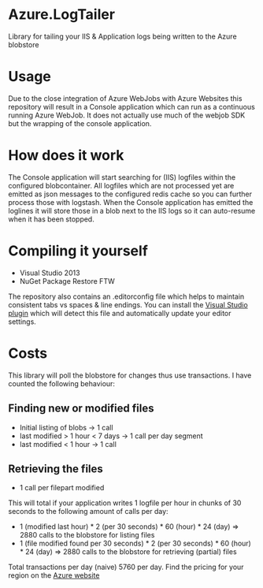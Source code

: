 # Azure.LogTailer

Library for tailing your IIS &amp; Application logs being written to the Azure blobstore

# Usage

Due to the close integration of Azure WebJobs with Azure Websites this repository will result in a Console application which can run as a continuous running Azure WebJob. It does not actually use much of the webjob SDK but the wrapping of the console application.

# How does it work

The Console application will start searching for (IIS) logfiles within the configured blobcontainer. All logfiles which are not processed yet are emitted as json messages to the configured redis cache so you can further process those with logstash. When the Console application has emitted the loglines it will store those in a blob next to the IIS logs so it can auto-resume when it has been stopped.

# Compiling it yourself

- Visual Studio 2013
- NuGet Package Restore FTW

The repository also contains an .editorconfig file which helps to maintain consistent tabs vs spaces & line endings. You can install the [Visual Studio plugin](http://visualstudiogallery.msdn.microsoft.com/c8bccfe2-650c-4b42-bc5c-845e21f96328) which will detect this file and automatically update your editor settings.


# Costs

This library will poll the blobstore for changes thus use transactions. I have counted the following behaviour:

## Finding new or modified files

* Initial listing of blobs -> 1 call 
* last modified > 1 hour < 7 days -> 1 call per day segment 
* last modified < 1 hour -> 1 call

## Retrieving the files

* 1 call per filepart modified

This will total if your application writes 1 logfile per hour in chunks of 30 seconds to the following amount of calls per day:

* 1 (modified last hour) * 2 (per 30 seconds) * 60 (hour) * 24 (day) => 2880 calls to the blobstore for listing files
* 1 (file modified found per 30 seconds) * 2 (per 30 seconds) * 60 (hour) * 24 (day) => 2880 calls to the blobstore for retrieving (partial) files

Total transactions per day (naive) 5760 per day. Find the pricing for your region on the [Azure website](http://azure.microsoft.com/en-us/pricing/details/storage/)

